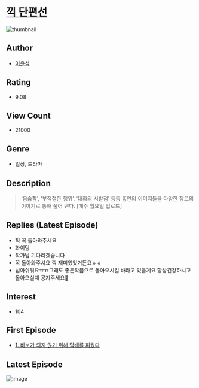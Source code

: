 # [끽 단편선](https://comic.naver.com/bestChallenge/list?titleId=794886)
![thumbnail](https://image-comic.pstatic.net/user_contents_data/challenge_comic/2022/05/15/355703/thumbnail_202x164f685da81_9385_47e1_ab52_89213235ef5b_00003697.JPEG)

## Author
- [이윤석](https://comic.naver.com/artistTitle?id=355703)

## Rating
- 9.08

## View Count
- 21000

## Genre
- 일상, 드라마

## Description
> ‘음습함’, ‘부적절한 행위’, ‘대화의 시발점’ 등등 흡연의 이미지들을 다양한 장르의 이야기로 통해 풀어 낸다. [매주 월요일 업로드]

## Replies (Latest Episode)
- 헉 꼭 돌아와주세요
- 화이팅
- 작가님 기다리겠습니다
- 꼭 돌아와주셔요 끽 재미있었거든요ㅎㅎ
- 넘아쉬워요ㅠㅠ그래도 좋은작품으로 돌아오시길 바라고 있을게요 항상건강하시고 돌아오실때 공지주세요🙂

## Interest
- 104

## First Episode
- [1. 바보가 되지 않기 위해 담배를 피웠다](https://comic.naver.com/bestChallenge/detail?titleId=794886&no=1)

## Latest Episode
![image](https://image-comic.pstatic.net/user_contents_data/challenge_comic/2022/06/29/355703/upload_3474588927403440176.jpeg)
